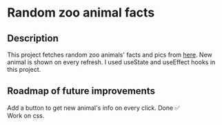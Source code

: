 # Random zoo animal facts

## Description

This project fetches random zoo animals' facts and pics from [here](https://zoo-animal-api.herokuapp.com). New animal is shown on every refresh. I used useState and useEffect hooks in this project.

## Roadmap of future improvements

Add a button to get new animal's info on every click. Done ✅ \
Work on css.
 
